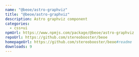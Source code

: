 ```yaml
---
name: "@beoe/astro-graphviz"
title: "@beoe/astro-graphviz"
description: Astro graphviz component
categories:
  - css+ui
npmUrl: https://www.npmjs.com/package/@beoe/astro-graphviz
repoUrl: https://github.com/stereobooster/beoe
homepageUrl: https://github.com/stereobooster/beoe#readme
downloads: 9
---
```

